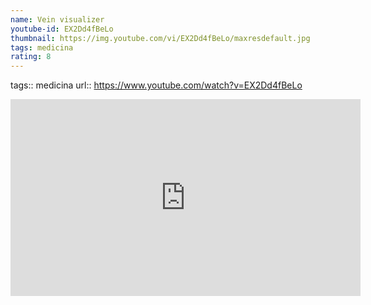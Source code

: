 ```yaml
---
name: Vein visualizer
youtube-id: EX2Dd4fBeLo
thumbnail: https://img.youtube.com/vi/EX2Dd4fBeLo/maxresdefault.jpg
tags: medicina
rating: 8
---
```

tags:: medicina
url:: https://www.youtube.com/watch?v=EX2Dd4fBeLo

<iframe width='560' height='315' src='https://www.youtube.com/embed/EX2Dd4fBeLo' title='YouTube video player' frameborder='0' allow='accelerometer; autoplay; clipboard-write; encrypted-media; gyroscope; picture-in-picture; web-share' allowfullscreen></iframe>


